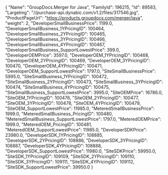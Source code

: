 {
    "Name": "GroupDocs.Merger for Java",
    "FamilyId": 196215,
    "Id": 89583,
    "LargeImg": "//purchase-api.dynabic.com/v1.2/files/317546.jpg",
    "ProductPageUrl": "https://products.groupdocs.com/merger/java",
    "weight": 2,
    "DeveloperSmallBusinessPrice": 1199.0,
    "DeveloperSmallBusiness_1YPricingID": 100464,
    "DeveloperSmallBusiness_2YPricingID": 100465,
    "DeveloperSmallBusiness_3YPricingID": 100466,
    "DeveloperSmallBusiness_4YPricingID": 100467,
    "DeveloperSmallBusiness_SupportLowestPrice": 399.0,
    "DeveloperOEMPrice": 3597.0,
    "DeveloperOEM_1YPricingID": 100468,
    "DeveloperOEM_2YPricingID": 100469,
    "DeveloperOEM_3YPricingID": 100470,
    "DeveloperOEM_4YPricingID": 100471,
    "DeveloperOEM_SupportLowestPrice": 1797.0,
    "SiteSmallBusinessPrice": 5995.0,
    "SiteSmallBusiness_1YPricingID": 100472,
    "SiteSmallBusiness_2YPricingID": 100473,
    "SiteSmallBusiness_3YPricingID": 100474,
    "SiteSmallBusiness_4YPricingID": 100475,
    "SiteSmallBusiness_SupportLowestPrice": 3995.0,
    "SiteOEMPrice": 16786.0,
    "SiteOEM_1YPricingID": 100476,
    "SiteOEM_2YPricingID": 100477,
    "SiteOEM_3YPricingID": 100478,
    "SiteOEM_4YPricingID": 100479,
    "SiteOEM_SupportLowestPrice": 11985.0,
    "MeteredSmallBusinessPrice": 1999.0,
    "MeteredSmallBusiness_PricingID": 100480,
    "MeteredSmallBusiness_SupportLowestPrice": 1797.0,
    "MeteredOEMPrice": 1999.0,
    "MeteredOEM_PricingID": 100481,
    "MeteredOEM_SupportLowestPrice": 11985.0,
    "DeveloperSDKPrice": 23980.0,
    "DeveloperSDK_1YPricingID": 108885,
    "DeveloperSDK_2YPricingID": 108886,
    "DeveloperSDK_3YPricingID": 108887,
    "DeveloperSDK_4YPricingID": 108888,
    "DeveloperSDK_SupportLowestPrice": 11980.0,
    "SiteSDKPrice": 59950.0,
    "SiteSDK_1YPricingID": 109109,
    "SiteSDK_2YPricingID": 109110,
    "SiteSDK_3YPricingID": 109111,
    "SiteSDK_4YPricingID": 109112,
    "SiteSDK_SupportLowestPrice": 39950.0
}